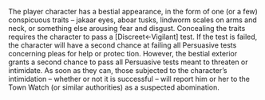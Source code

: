 The player character has a bestial appearance, in the form of one (or a few) conspicuous traits – jakaar eyes, aboar tusks, lindworm scales on arms and neck, or something else arousing fear and disgust. Concealing the traits requires the character to pass a [Discreet←Vigilant] test. If the test is failed, the character will have a second chance at failing all Persuasive tests concerning pleas for help or protec tion. However, the bestial exterior grants a second chance to pass all Persuasive tests meant to threaten or intimidate. As soon as they can, those subjected to the character’s intimidation – whether or not it is successful – will report him or her to the Town Watch (or similar authorities) as a suspected abomination.